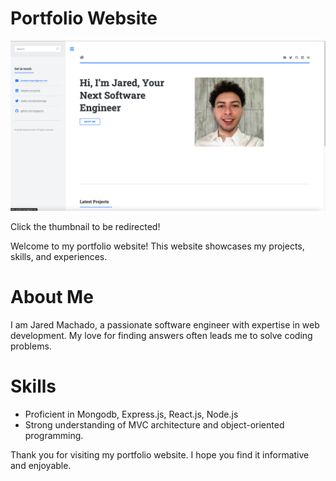 # Portfolio Website

<a href="https://portfolio2023-gules.vercel.app/" target="_blank">
<img src="images/website.png" alt="Image description">
</a>

Click the thumbnail to be redirected!

Welcome to my portfolio website! This website showcases my projects, skills, and experiences.

# About Me

I am Jared Machado, a passionate software engineer with
expertise in web development. My love for finding answers often leads me to solve coding problems.

# Skills

- Proficient in Mongodb, Express.js, React.js, Node.js
- Strong understanding of MVC architecture and object-oriented programming.

Thank you for visiting my portfolio website. I hope you find it informative and enjoyable.
